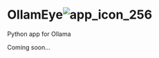 # OllamEye![app_icon_256](https://github.com/user-attachments/assets/7eab394a-669d-4aca-af35-f2dd0f60321e)
Python app for Ollama

Coming soon...
